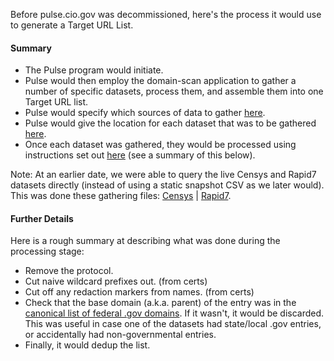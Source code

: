 
Before pulse.cio.gov was decommissioned, here's the process it would use to generate a Target URL List.  

#### Summary

* The Pulse program would initiate.  
* Pulse would then employ the domain-scan application to gather a number of specific datasets, process them, and assemble them into one Target URL list.  
* Pulse would specify which sources of data to gather [here](https://github.com/18F/pulse/blob/master/data/env.py#L42-L53).  
* Pulse would give the location for each dataset that was to be gathered [here](https://github.com/18F/pulse/blob/master/meta.yml#L10-L34).
* Once each dataset was gathered, they would be processed using instructions set out [here](https://github.com/18F/domain-scan/blob/master/gather) (see a summary of this below).  

Note: At an earlier date, we were able to query the live Censys and Rapid7 datasets directly (instead of using a static snapshot CSV as we later would).  This was done these gathering files: [Censys](https://github.com/18F/domain-scan/blob/master/gatherers/censys.py) | [Rapid7](https://github.com/18F/domain-scan/blob/master/gatherers/rdns.py).  


#### Further Details

Here is a rough summary at describing what was done during the processing stage:  

* Remove the protocol. 
* Cut naive wildcard prefixes out. (from certs)
* Cut off any redaction markers from names. (from certs)
* Check that the base domain (a.k.a. parent) of the entry was in the [canonical list of federal .gov domains](https://github.com/GSA/data/raw/master/dotgov-domains/current-federal.csv).  If it wasn't, it would be discarded.  This was useful in case one of the datasets had state/local .gov entries, or accidentally had non-governmental entries.  
* Finally, it would dedup the list.  

